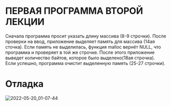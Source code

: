 # ПЕРВАЯ ПРОГРАММА ВТОРОЙ ЛЕКЦИИ
Сначала программа просит указать длину массива (8-9 строчки). После проверки на ввод, приложение выделяет память для массива (14ая сточка). Если память не выделилась, функция malloc вернёт NULL, что программа и проверяет в той же строчке. После этого приложение выведет количество байтов, которое было выделено(18ая строчка). Если успешно, программа очистит выделенную память (25-27 строчки).
# Отладка

![2022-05-20_01-07-44](https://user-images.githubusercontent.com/105877793/169395740-4681c977-dc8b-426e-906b-3338980143d1.png)
